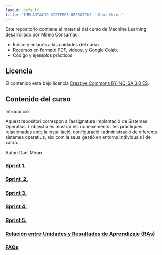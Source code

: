 ```yaml
---
layout: default
title: "IMPLANTACIO SISTEMES OPERATIUS - Dani Miron"
---
```


Este repositorio contiene el material del curso de Machine Learning desarrollado por Mireia Consarnau.

- Índice y enlaces a las unidades del curso.
- Recursos en formato PDF, vídeos, y Google Colab.
- Código y ejemplos prácticos.

## Licencia

El contenido está bajo licencia [Creative Commons BY-NC-SA 3.0 ES](LICENSE.md).

## Contenido del curso
Introducció

Aquest repositori correspon a l’assignatura Implantació de Sistemes Operatius.
L’objectiu és mostrar els coneixements i les pràctiques relacionades amb la instal·lació, configuració i administració de diferents sistemes operatius, així com la seua gestió en entorns individuals i de xarxa.

Autor: Dani Miron

### [Sprint 1. ](unidad1/unidad1.md)  
### [Sprint_2. ](unidad2/unidad2.md)  
### [Sprint 3. ](unidad3/unidad3.md)  
### [Sprint 4. ](unidad4/unidad4.md)  
### [Sprint 5. ](unidad5/unidad5.md)  

### [Relación entre Unidades y Resultados de Aprendizaje (RAs)](ras.md)  

### [FAQs](faqs/faqs.md)  
